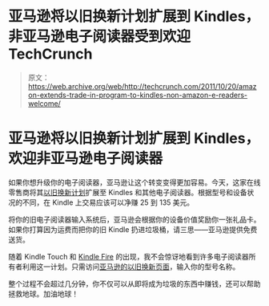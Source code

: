 # 亚马逊将以旧换新计划扩展到 Kindles，非亚马逊电子阅读器受到欢迎 TechCrunch

> 原文：<https://web.archive.org/web/http://techcrunch.com/2011/10/20/amazon-extends-trade-in-program-to-kindles-non-amazon-e-readers-welcome/>

# 亚马逊将以旧换新计划扩展到 Kindles，欢迎非亚马逊电子阅读器

如果你想升级你的电子阅读器，亚马逊让这个转变变得更加容易。今天，这家在线零售商将其[以旧换新计划](https://web.archive.org/web/20230204140602/http://www.amazon.com/Trade-In/b?ie=UTF8&node=2242532011)扩展至 Kindles 和其他电子阅读器。根据型号和设备状况的不同，在 Kindle 上交易应该可以净赚 25 到 135 美元。

将你的旧电子阅读器输入系统后，亚马逊会根据你的设备价值奖励你一张礼品卡。如果你打算因为运费而把你的旧 Kindle 扔进垃圾桶，请三思——亚马逊提供免费送货。

随着 Kindle Touch 和 [Kindle Fire](https://web.archive.org/web/20230204140602/https://techcrunch.com/2011/09/28/amazon-kindle-fir/) 的出现，我不会惊讶地看到许多电子阅读器所有者利用这一计划。只需访问[亚马逊的以旧换新页面](https://web.archive.org/web/20230204140602/http://www.amazon.com/b/ref=ti_surl_tradein?ie=UTF8&node=2242532011)，输入你的型号名称。

整个过程不会超过几分钟，你不仅可以从即将成为垃圾的东西中赚钱，还可以帮助拯救地球。加油地球！